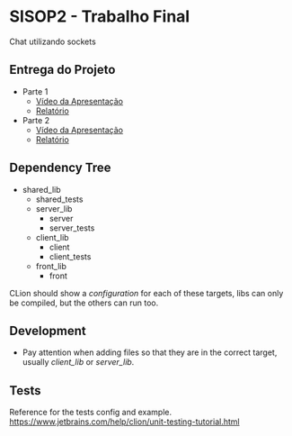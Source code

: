 # SISOP2 - Trabalho Final

Chat utilizando sockets

## Entrega do Projeto

- Parte 1
    - [Vídeo da Apresentação](https://youtu.be/avFRqZCdSqw)
    - [Relatório](docs/T1-Relatório.pdf)
- Parte 2
    - [Vídeo da Apresentação](https://youtu.be/IXSbYAFZrOY)
    - [Relatório](docs/T2-Relatório.pdf)

## Dependency Tree

- shared_lib
    - shared_tests
    - server_lib
        - server
        - server_tests
    - client_lib
        - client
        - client_tests
    - front_lib
        - front

CLion should show a _configuration_ for each of these targets, libs can only be compiled, but the others can run too. 

## Development

- Pay attention when adding files so that they are in the correct target, usually _client_lib_ or _server_lib_.

## Tests

Reference for the tests config and example.
https://www.jetbrains.com/help/clion/unit-testing-tutorial.html
